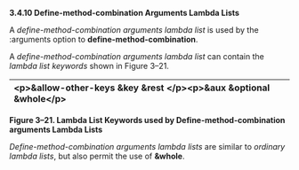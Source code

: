 **3.4.10 Define-method-combination Arguments Lambda Lists** 

A *define-method-combination arguments lambda list* is used by the :arguments option to **define-method-combination**. 

A *define-method-combination arguments lambda list* can contain the *lambda list keywords* shown in Figure 3–21. 

|\<p\>**&allow-other-keys &key &rest** \</p\>\<p\>**&aux &optional &whole**\</p\>|
| :- |


**Figure 3–21. Lambda List Keywords used by Define-method-combination arguments Lambda Lists** 

*Define-method-combination arguments lambda lists* are similar to *ordinary lambda lists*, but also permit the use of **&whole**. 

